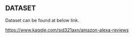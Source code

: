 
## DATASET

Dataset can be found at below link.

https://www.kaggle.com/sid321axn/amazon-alexa-reviews